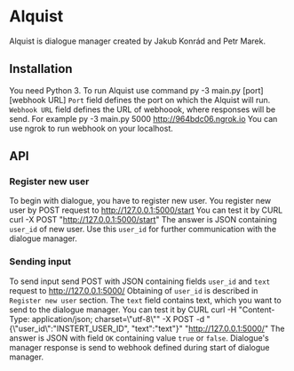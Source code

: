 Alquist
=======
Alquist is dialogue manager created by Jakub Konrád and Petr Marek.

## Installation
You need Python 3. To run Alquist use command
	py -3 main.py [port] [webhook URL]
``Port`` field defines the port on which the Alquist will run.
``Webhook URL`` field defines the URL of webhoook, where responses will be send.
For example
	py -3 main.py 5000 http://964bdc06.ngrok.io
You can use ngrok to run webhook on your localhost.

## API
### Register new user
To begin with dialogue, you have to register new user. You register new user by POST request to 
	http://127.0.0.1:5000/start
You can test it by CURL
	curl -X POST "http://127.0.0.1:5000/start"
The answer is JSON containing ``user_id`` of new user. Use this ``user_id`` for further communication with the dialogue manager.

### Sending input
To send input send POST with JSON containing fields ``user_id`` and ``text`` request to 
	http://127.0.0.1:5000/
Obtaining of ``user_id`` is described in ``Register new user`` section. The ``text`` field contains text,
which you want to send to the dialogue manager.
You can test it by CURL
    curl -H "Content-Type: application/json; charset=\\"utf-8\\"" -X POST -d "{\\"user_id\\":\"INSTERT_USER_ID\", \"text\":\"text\"}" "http://127.0.0.1:5000/"
The answer is JSON with field ``OK`` containing value ``true`` or ``false``. Dialogue's manager response is send to webhook defined
during start of dialogue manager.
